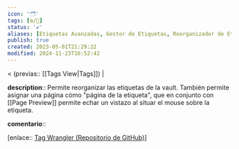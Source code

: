 ```yaml
---
icon: '🗂️'
tags: [⚙️/🔌]
status: '✔️'
aliases: [Etiquetas Avanzadas, Gestor de Etiquetas, Reorganizador de Etiquetas, Reorganizar etiquetas]
publish: true
created: 2023-05-01T21:29:22
modified: 2024-11-23T16:52:42
---
```


< (previas:: [[Tags View|Tags]]) |

**description**:: Permite reorganizar las etiquetas de la vault. También permite asignar una página cómo "página de la etiqueta", que en conjunto con [[Page Preview]] permite echar un vistazo al situar el mouse sobre la etiqueta.

**comentario**::

[enlace:: [Tag Wrangler (Repositorio de GitHub)](https://github.com/pjeby/tag-wrangler)]
